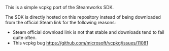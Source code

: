 This is a simple vcpkg port of the Steamworks SDK.

The SDK is directly hosted on this repository instead of being downloaded from the official Steam link for the following reasons:
-  Steam official download link is not that stable and downloads tend to fail quite often.
-  This vcpkg bug https://github.com/microsoft/vcpkg/issues/11081
